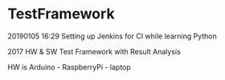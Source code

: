 # TestFramework
20190105 16:29
Setting up Jenkins for CI while learning Python

2017
HW &amp; SW Test Framework with Result Analysis

HW is Arduino - RaspberryPi - laptop
